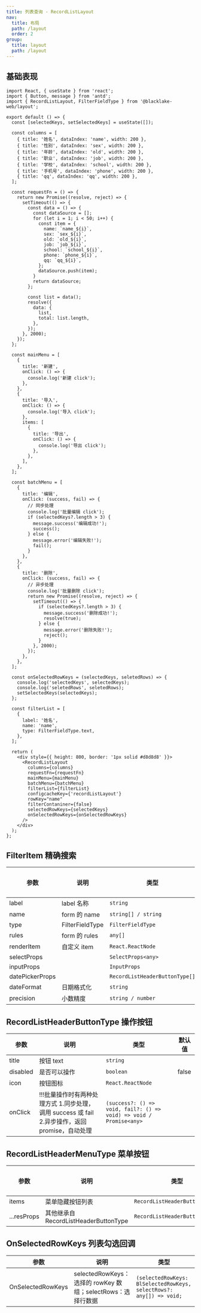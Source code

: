 ```yaml
---
title: 列表查询 - RecordListLayout
nav:
  title: 布局
  path: /layout
  order: 2
group:
  title: layout
  path: /layout
---
```


## 基础表现

```tsx
import React, { useState } from 'react';
import { Button, message } from 'antd';
import { RecordListLayout, FilterFieldType } from '@blacklake-web/layout';

export default () => {
  const [selectedKeys, setSelectedKeys] = useState([]);

  const columns = [
    { title: '姓名', dataIndex: 'name', width: 200 },
    { title: '性别', dataIndex: 'sex', width: 200 },
    { title: '年龄', dataIndex: 'old', width: 200 },
    { title: '职业', dataIndex: 'job', width: 200 },
    { title: '学校', dataIndex: 'school', width: 200 },
    { title: '手机号', dataIndex: 'phone', width: 200 },
    { title: 'qq', dataIndex: 'qq', width: 200 },
  ];

  const requestFn = () => {
    return new Promise((resolve, reject) => {
      setTimeout(() => {
        const data = () => {
          const dataSource = [];
          for (let i = 1; i < 50; i++) {
            const item = {
              name: `name_${i}`,
              sex: `sex_${i}`,
              old: `old_${i}`,
              job: `job_${i}`,
              school: `school_${i}`,
              phone: `phone_${i}`,
              qq: `qq_${i}`,
            };
            dataSource.push(item);
          }
          return dataSource;
        };

        const list = data();
        resolve({
          data: {
            list,
            total: list.length,
          },
        });
      }, 2000);
    });
  };

  const mainMenu = [
    {
      title: '新建',
      onClick: () => {
        console.log('新建 click');
      },
    },
    {
      title: '导入',
      onClick: () => {
        console.log('导入 click');
      },
      items: [
        {
          title: '导出',
          onClick: () => {
            console.log('导出 click');
          },
        },
      ],
    },
  ];

  const batchMenu = [
    {
      title: '编辑',
      onClick: (success, fail) => {
        // 同步处理
        console.log('批量编辑 click');
        if (selectedKeys?.length > 3) {
          message.success('编辑成功!');
          success();
        } else {
          message.error('编辑失败!');
          fail();
        }
      },
    },
    {
      title: '删除',
      onClick: (success, fail) => {
        // 异步处理
        console.log('批量删除 click');
        return new Promise((resolve, reject) => {
          setTimeout(() => {
            if (selectedKeys?.length > 3) {
              message.success('删除成功!');
              resolve(true);
            } else {
              message.error('删除失败!');
              reject();
            }
          }, 2000);
        });
      },
    },
  ];

  const onSelectedRowKeys = (selectedKeys, seletedRows) => {
    console.log('selectedKeys', selectedKeys);
    console.log('seletedRows', seletedRows);
    setSelectedKeys(selectedKeys);
  };

  const filterList = [
    {
      label: '姓名',
      name: 'name',
      type: FilterFieldType.text,
    },
  ];

  return (
    <div style={{ height: 800, border: '1px solid #d8d8d8' }}>
      <RecordListLayout
        columns={columns}
        requestFn={requestFn}
        mainMenu={mainMenu}
        batchMenu={batchMenu}
        filterList={filterList}
        configcacheKey={'recordListLayout'}
        rowKey="name"
        filterContaniner={false}
        selectedRowKeys={selectedKeys}
        onSelectedRowKeys={onSelectedRowKeys}
      />
    </div>
  );
};
```

<API src="/RecordListLayout.tsx"/>

## FilterItem 精确搜索

| 参数            | 说明            | 类型                           | 默认值 |
| --------------- | --------------- | ------------------------------ | ------ |
| label           | label 名称      | `string`                       |        |
| name            | form 的 name    | `string[] / string`            |        |
| type            | FilterFieldType | `FilterFieldType`              |        |
| rules           | form 的 rules   | `any[]`                        |        |
| renderItem      | 自定义 item     | `React.ReactNode`              |        |
| selectProps     |                 | `SelectProps<any>`             |        |
| inputProps      |                 | `InputProps`                   |        |
| datePickerProps |                 | `RecordListHeaderButtonType[]` |        |
| dateFormat      | 日期格式化      | `string `                      |        |
| precision       | 小数精度        | `string / number`              |        |

## RecordListHeaderButtonType 操作按钮

| 参数     | 说明                                                                                            | 类型                                                               | 默认值 |
| -------- | ----------------------------------------------------------------------------------------------- | ------------------------------------------------------------------ | ------ |
| title    | 按钮 text                                                                                       | `string`                                                           |        |
| disabled | 是否可以操作                                                                                    | `boolean`                                                          | false  |
| icon     | 按钮图标                                                                                        | `React.ReactNode`                                                  |        |
| onClick  | !!!批量操作时有两种处理方式 1.同步处理，调用 success 或 fail 2.异步操作，返回 promise，自动处理 | `(success?: () => void, fail?: () => void) => void / Promise<any>` |        |

## RecordListHeaderMenuType 菜单按钮

| 参数        | 说明                                  | 类型                           | 默认值 |
| ----------- | ------------------------------------- | ------------------------------ | ------ |
| items       | 菜单隐藏按钮列表                      | `RecordListHeaderButtonType[]` |        |
| ...resProps | 其他继承自 RecordListHeaderButtonType | `RecordListHeaderButtonType`   |        |

## OnSelectedRowKeys 列表勾选回调

| 参数              | 说明                                                        | 类型                                                                |
| ----------------- | ----------------------------------------------------------- | ------------------------------------------------------------------- |
| OnSelectedRowKeys | selectedRowKeys：选择的 rowKey 数组；selectRows：选择行数据 | `(selectedRowKeys: BlSelectedRowKeys, selectRows?: any[]) => void;` |
